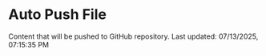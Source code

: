# Auto Push File

Content that will be pushed to GitHub repository.
Last updated: 07/13/2025, 07:15:35 PM